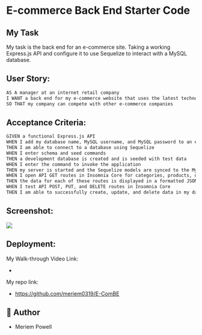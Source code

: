 # E-commerce Back End Starter Code

## My Task

My task is the back end for an e-commerce site. Taking a working Express.js API and configure it to use Sequelize to interact with a MySQL database.

## User Story:

```md
AS A manager at an internet retail company
I WANT a back end for my e-commerce website that uses the latest technologies
SO THAT my company can compete with other e-commerce companies
```

## Acceptance Criteria:

```md
GIVEN a functional Express.js API
WHEN I add my database name, MySQL username, and MySQL password to an environment variable file
THEN I am able to connect to a database using Sequelize
WHEN I enter schema and seed commands
THEN a development database is created and is seeded with test data
WHEN I enter the command to invoke the application
THEN my server is started and the Sequelize models are synced to the MySQL database
WHEN I open API GET routes in Insomnia Core for categories, products, or tags
THEN the data for each of these routes is displayed in a formatted JSON
WHEN I test API POST, PUT, and DELETE routes in Insomnia Core
THEN I am able to successfully create, update, and delete data in my database
```

## Screenshot:

<img src="./assets/img/">

## Deployment:

My Walk-through Video Link:

-

My repo link:

- https://github.com/meriem0319/E-ComBE

## 📜 Author

- Meriem Powell
